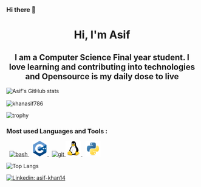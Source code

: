 ### Hi there 👋
<h1 align="center">Hi, I'm Asif</h1>
<h2 align="center"> I am a Computer Science Final year student. I love learning and contributing into technologies and Opensource is my daily dose to live</h2>


![Asif's GitHub stats](https://github-readme-stats.vercel.app/api?username=khanasif786&show_icons=true&count_private=true&theme=radical)
<p><img align="center" src="https://github-readme-streak-stats.herokuapp.com/?user=khanasif786&theme=radical&" alt="khanasif786" /></p>

![trophy](https://github-profile-trophy.vercel.app/?username=khanasif786&theme=darkhub&column=8&margin-w=2&no-frame=true)

<h3 align="left">Most used Languages and Tools :</h3>
<p align="left">
  <a href="https://www.gnu.org/software/bash/" target="_blank"> <img src="https://www.vectorlogo.zone/logos/gnu_bash/gnu_bash-icon.svg" alt="bash" width="40" height="40"/> </a> 
  <a href="https://www.w3schools.com/cpp/" target="_blank"> <img src="https://raw.githubusercontent.com/devicons/devicon/master/icons/cplusplus/cplusplus-original.svg" alt="cplusplus" width="40" height="40"/> </a> 
  <a href="https://git-scm.com/" target="_blank"> <img src="https://www.vectorlogo.zone/logos/git-scm/git-scm-icon.svg" alt="git" width="40" height="40"/> </a> <a href="https://www.linux.org/" target="_blank"> <img src="https://raw.githubusercontent.com/devicons/devicon/master/icons/linux/linux-original.svg" alt="linux" width="40" height="40"/> </a> 
  <a href="https://www.python.org" target="_blank"> <img src="https://raw.githubusercontent.com/devicons/devicon/master/icons/python/python-original.svg" alt="python" width="40" height="40"/> </a> 
</p>

![Top Langs](https://github-readme-stats.vercel.app/api/top-langs/?username=khanasif786&layout=compact&theme=radical)

[![Linkedin: asif-khan14](https://img.shields.io/badge/asif-khan14-blue?style=flat-square&logo=Linkedin&logoColor=white&link=https://www.linkedin.com/in/asif-khan14/)](https://www.linkedin.com/in/asif-khan14/)
